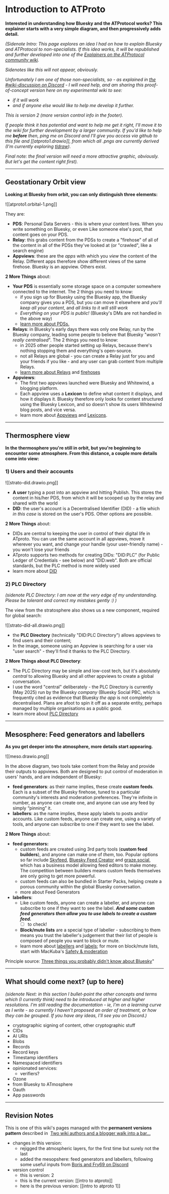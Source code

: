 # Introduction to ATProto

**Interested in understanding how Bluesky and the ATProtocol works? This explainer starts with a very simple diagram, and then progressively adds detail.**

*(Sidenote Intro: This page explores an idea I had on how to explain Bluesky and ATProtocol to non-specialists. If this idea works, it will be republished and further developed into one of the [Explainers on the ATProtocol community wiki](https://atproto.wiki/en/wiki/explainers).* 

*Sidenotes like this will not appear, obviously.* 

*Unfortunately I am one of those non-specialists, so - as explained in [the #wiki-discussion on Discord](https://discord.gg/UF7AhwKR)  -  I will need help, and am sharing this proof-of-concept version here on my experimental wiki to see:*

* *if it will work*
* *and if anyone else would like to help me develop it further.* 

*This is version 2 (more version control info in the footer).* 

*If people think it has potential and want to help me get it right, I'll move it to the wiki for further development by a larger community. If you'd like to help me **before** then, ping me on Discord and I'll give you access via github to this file and [[atproto1.drawio]], from which all .pngs are currently derived (I'm currently exploring [tldraw](https://www.tldraw.com/)).*

*Final note: the final version will need a more attractive graphic, obviously. But let's get the content right first).*

---
## Geostationary Orbit view

**Looking at Bluesky from orbit, you can only distinguish three elements:**

![[atproto1.orbital-1.png]]

They are:

* **PDS**: Personal Data Servers - this is where your content lives. When you write something on Bluesky, or even Like someone else's post, that content goes on your PDS.
* **Relay**: this grabs content from the PDSs to create a "firehose" of all of the content in all of the PDSs they've looked at (or "crawled", like a search engine)
* **Appviews**: these are the *apps* with which you *view* the content of the Relay. Different apps therefore show different views of the same firehose. Bluesky is an appview. Others exist.

**2 More Things** about:

* **Your PDS** is essentially some storage space on a computer somewhere connected to the internet. The 2 things you need to know:
	* if you sign up for Bluesky using the Bluesky app, the Bluesky company gives you a PDS, but you can move it elsewhere and *you'll keep all your content*, and *all links to it will still work* 
	* *Everything on your PDS is public!* (Bluesky's DMs are not handled in the above way)
	* [learn more about PDSs.](https://atproto.wiki/en/wiki/reference/core-architecture/pds)
* **Relays**: in Bluesky's early days there was only one Relay, run by the Bluesky company, leading some people to believe that Bluesky "*wasn't really centralised*". The 2 things you need to know:
	* in 2025 other people started setting up Relays, because there's nothing stopping them and everything's open-source.
	* not all Relays are global - you can create a Relay just for you and your friends if you like - and any user can grab content from multiple Relays.
	* [learn more about Relays](https://atproto.wiki/en/wiki/reference/core-architecture/relay) and [firehoses](https://atproto.wiki/en/wiki/reference/networking/firehose)
* **Appviews**: 
	* The first two appviews launched were Bluesky and Whitewind, a blogging platform. 
	* Each appview uses a **Lexicon** to define what content it displays, and how it displays it. Bluesky therefore only looks for content structured using the Bluesky Lexicon, and so doesn't show its users Whitewind blog posts, and vice versa. 
	* learn more about [Appviews](https://atproto.wiki/en/wiki/reference/core-architecture/appview) and [Lexicons](https://atproto.wiki/en/wiki/reference/lexicons).

---

## Thermosphere view

**In the thermosphere you're still in orbit, but you're beginning to encounter some atmosphere. From this distance, a couple more details come into view:**

### 1) Users and their accounts

![[strato-did.drawio.png]]

* **A user** typing a post into an appview and hitting Publish. This stores the content in his/her PDS, from which it will be scooped up by the relay and shared with the world 
* **DID**: the user's account is a Decentralised Identifier (DID) - a file which *in this case* is stored on the user's PDS. Other options are possible.

**2 More Things** about:

* DIDs are central to keeping the user in control of their digital life in ATproto. You can use the same account in all appviews, move it wherever you want, and change your handle (your user-friendly name) - you won't lose your friends
* ATproto supports two methods for creating DIDs: "DID:PLC" (for Public Ledger of Credentials - see below) and "DID:web". Both are official standards, but the PLC method is more widely used 
* learn more about [DID](https://atproto.wiki/en/wiki/reference/identifiers/did)


### 2) PLC Directory

*(sidenote PLC Directory: I am now at the very edge of my understanding. Please be tolerant and correct my mistakes gently :) )*

The view from the stratosphere also shows us a new component, required for global search:

![[strato-did-all.drawio.png]]

* the **PLC Directory** (technically "DID:PLC Directory") allows appviews to find users and their content;
* In the image, someone using an Appview is searching for a user via "user search" - they'll find it thanks to the PLC Directory.

**2 More Things about PLC Directory**:

* The PLC Directory may be simple and low-cost tech, but it's absolutely *central* to allowing Bluesky and all other appviews to create a global conversation. 
* I use the word "central" deliberately - the PLC Directory is currently (May 2025) run by the Bluesky *company* (Bluesky Social PBC, which is frequently cited as evidence that Bluesky *the app* is not completely decentralised. Plans are afoot to spin it off as a separate entity, perhaps managed by multiple organisations as a public good. 
* learn more about [PLC Directory](https://web.plc.directory/)

---

## Mesosphere: Feed generators and labellers

**As you get deeper into the atmosphere, more details start appearing.**

![[meso.drawio.png]]

In the above diagram, two tools take content from the Relay and provide their outputs to appviews. Both are designed to put control of moderation in users' hands, and are independent of Bluesky:

* **feed generators**: as their name implies, these create **custom feeds**. Each is a subset of the Bluesky firehose, tuned to a particular community's interests and moderation preferences. They're infinite in number, as anyone can create one, and anyone can use any feed by simply “pinning” it.
* **labellers**: as the name implies, these apply labels to posts and/or accounts. Like custom feeds, anyone can create one, using a variety of tools, and anyone can subscribe to one if they want to see the label.

**2 More Things** about:

* **feed generators:** 
	* custom feeds are created using 3rd party tools (**custom feed builders**), and anyone can make one of _them_, too. Popular options so far include [Skyfeed](https://skyfeed.app/), [Bluesky Feed Creator](https://blueskyfeedcreator.com/) and [graze.social](http://graze.social/), which has a business model allowing feed editors to make money. The competition between builders means custom feeds themselves are only going to get more powerful.
	* custom feeds can also be bundled in Starter Packs, helping create a porous community within the global Bluesky conversation.
	* more about Feed Generators
* **labellers**: 
	* Like custom feeds, anyone can create a labeller, and anyone can subscribe to one if they want to see the label. ***And some custom feed generators then allow you to use labels to create a custom feed.***
		* [ ] to check!
	* **Block/mute lists** are a special type of labeller - subscribing to them means you trust the labeller's judgement that their list of people is composed of people you want to block or mute.
	* learn more about [labellers](https://atproto.wiki/en/wiki/reference/opinionated-services/labelers) and [labels](https://atproto.wiki/en/wiki/reference/opinionated-services/labels); for more on block/mute lists, start with MacKuba's [Safety & moderation](https://mackuba.eu/2024/02/21/bluesky-guide?utm_source=pocket_shared#safety) 

Principle source:  [Three things you probably didn't know about Bluesky](https://myhub.ai/items/three-things-you-probably-didnt-know-about-bluesky)"


---

## What should come next? (up to here)

*(sidenote Next: in this section I bullet-point the other concepts and terms which (I currently think) need to be introduced at higher and higher resolutions. I'm still reading the documentation - ie, I'm on a learning curve as I write - so currently I haven't proposed an order of treatment, or how they can be grouped. If you have any ideas, I'll see you on Discord.)*

* cryptographic signing of content, other cryptographic stuff
* CIDs
* AI URIs
* Blobs
* Records
* Record keys 
* Timestamp identifiers
* Namespaced identifiers
* opinionated services:
	* verifiers?
* Ozone
* from Bluesky to ATmosphere
* Oauth
* App passwords


---

## Revision Notes

This is one of this wiki's pages managed with the **permanent versions pattern** described in  [Two wiki authors and a blogger walk into a bar…](https://mathewlowry.medium.com/two-wiki-authors-and-a-blogger-walk-into-a-bar-7106c8376c6e)  

- changes in this version: 
	- rejigged the atmospheric layers, for the first time but surely not the last
	- added the mesopshere: feed generators and labellers, following some useful inputs from [Boris and Fry69 on Discord](https://discord.com/channels/1097580399187738645/1288609400432627816/1371870302719443035) 
- version control
    - this is version: 2
    - this is the current version: [[intro to atproto]]
    - here is the previous version: [[intro to atproto 1]]